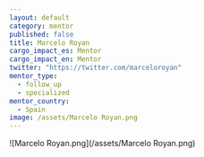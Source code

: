 ```yaml
---
layout: default
category: mentor
published: false
title: Marcelo Royan
cargo_impact_es: Mentor
cargo_impact_en: Mentor
twitter: "https://twitter.com/marceloroyan"
mentor_type: 
  - follow_up
  - specialized
mentor_country: 
  - Spain
image: /assets/Marcelo Royan.png
---
```


![Marcelo Royan.png](/assets/Marcelo Royan.png)